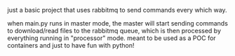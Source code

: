 just a basic project that uses rabbitmq to send commands every which way.

when main.py runs in master mode, the master will start sending commands to download/read files to the rabbitmq
queue, which is then processed by everything running in "processor" mode. meant to be used as a POC
for containers and just to have fun with python!